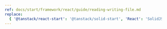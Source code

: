 ```yaml
---
ref: docs/start/framework/react/guide/reading-writing-file.md
replace:
  { '@tanstack/react-start': '@tanstack/solid-start', 'React': 'SolidJS' }
---
```

